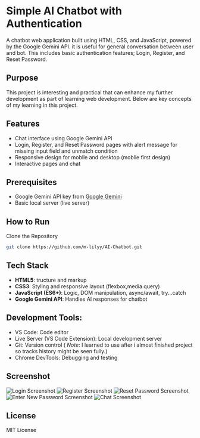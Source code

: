 # Simple AI Chatbot with Authentication

A chatbot web application built using HTML, CSS, and JavaScript, powered by the Google Gemini API. it is useful for general conversation between user and bot. This includes basic authentication features; Login, Register, and Reset Password.

## Purpose

This project is interesting and practical that can enhance my further development as part of learning web development.
Below are key concepts of my learning in this project.

## Features

- Chat interface using Google Gemini API
- Login, Register, and Reset Password pages with alert message for missing input field and unmatch condition
- Responsive design for mobile and desktop (moblie first design)
- Interactive pages and chat

## Prerequisites

- Google Gemini API key from [Google Gemini](https://ai.google.dev/gemini-api/docs/api-key)
- Basic local server (live server)

## How to Run

Clone the Repository

```sh
git clone https://github.com/m-lilyy/AI-Chatbot.git
```

## Tech Stack

- **HTML5**: tructure and markup
- **CSS3**: Styling and responsive layout (flexbox,media query)
- **JavaScript (ES6+)**: Logic, DOM manipulation, async/await, try...catch
- **Google Gemini API**: Handles AI responses for chatbot

## Development Tools:

- VS Code: Code editor
- Live Server (VS Code Extension): Local development server
- Git: Version control ( _Note_: I learned to use after i almost finished project so tracks history might be seen fully.)
- Chrome DevTools: Debugging and testing

## Screenshot

![Login Screenshot](images/login-preview.png)
![Register Screenshot](images/register-preview.png)
![Reset Password Screenshot](images/reset-password-preview.png)
![Enter New Password Screenshot](images/enter-password-preview.png)
![Chat Screenshot](images/chat.png)

## License

MIT License
